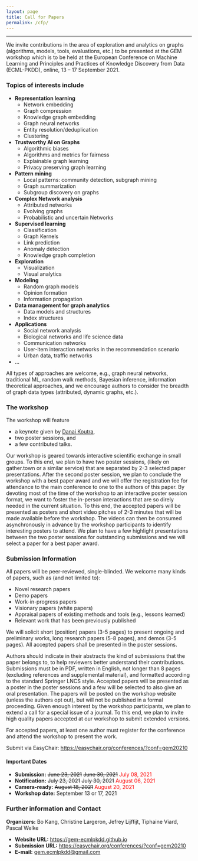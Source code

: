 ```yaml
---
layout: page
title: Call for Papers
permalink: /cfp/
---
```

---
We invite contributions in the area of exploration and analytics on graphs (algorithms, models, tools, evaluations, etc.) to be presented at the GEM workshop which is to be held at the European Conference on Machine Learning and Principles and Practices of Knowledge Discovery from Data (ECML-PKDD), online,  13 – 17 September 2021.


### Topics of interests include 

- **Representation learning**
  - Network embedding
  - Graph compression
  - Knowledge graph embedding
  - Graph neural networks
  - Entity resolution/deduplication
  - Clustering
- **Trustworthy AI on Graphs**
  - Algorithmic biases
  - Algorithms and metrics for fairness
  - Explainable graph learning
  - Privacy preserving graph learning
- **Pattern mining**
  - Local patterns: community detection, subgraph mining
  - Graph summarization
  - Subgroup discovery on graphs
- **Complex Network analysis**
  - Attributed networks
  - Evolving graphs
  - Probabilistic and uncertain Networks
- **Supervised learning**
  - Classification
  - Graph Kernels
  - Link prediction
  - Anomaly detection
  - Knowledge graph completion
- **Exploration**
  - Visualization
  - Visual analytics
- **Modeling**
  - Random graph models
  - Opinion formation
  - Information propagation
- **Data management for graph analytics**
  - Data models and structures
  - Index structures
- **Applications**
  - Social network analysis
  - Biological networks and life science data
  - Communication networks
  - User-item interaction networks in the recommendation scenario
  - Urban data, traffic networks
- ...

All types of approaches are welcome, e.g., graph neural networks, traditional ML, random walk methods, Bayesian inference, information theoretical approaches, and we encourage authors to consider the breadth of graph data types (attributed, dynamic graphs, etc.).


### The workshop 

The workshop will feature
- a keynote given by [Danai Koutra](http://web.eecs.umich.edu/~dkoutra/),
- two poster sessions, and
- a few contributed talks.

Our workshop is geared towards interactive scientific exchange in small groups. To this end, we plan to have two poster sessions, (likely on gather.town or a similar service) that are separated by 2-3 selected paper presentations. After the second poster session, we plan to conclude the workshop with a best paper award and we will offer the registration fee for attendance to the main conference to one to the authors of this paper. By devoting most of the time of the workshop to an interactive poster session format, we want to foster the in-person interactions that are so direly needed in the current situation. To this end, the accepted papers will be presented as posters and short video pitches of 2-3 minutes that will be made available before the workshop. The videos can then be consumed asynchronously in advance by the workshop participants to identify interesting posters to attend. We plan to have a few highlight presentations between the two poster sessions for outstanding submissions and we will select a paper for a best paper award.


### Submission Information 

All papers will be peer-reviewed, single-blinded. We welcome many kinds of papers, such as (and not limited to):
- Novel research papers
- Demo papers
- Work-in-progress papers
- Visionary papers (white papers)
- Appraisal papers of existing methods and tools (e.g., lessons learned)
- Relevant work that has been previously published

We will solicit short (position) papers (3-5 pages) to present ongoing and preliminary works, long research papers (5-8 pages), and demos (3-5 pages). All accepted papers shall be presented in the poster sessions.

Authors should indicate in their abstracts the kind of submissions that the paper belongs to, to help reviewers better understand their contributions. Submissions must be in PDF, written in English, not longer than 8 pages (excluding references and supplemental material), and formatted according to the standard Springer LNCS style.
Accepted papers will be presented as a poster in the poster sessions and a few will be selected to also give an oral presentation. The papers will be posted on the workshop website (unless the authors opt out), but will not be published in a formal proceeding. Given enough interest by the workshop participants, we plan to extend a call for a special issue of a journal. To this end, we plan to invite high quality papers accepted at our workshop to submit extended versions.

For accepted papers, at least one author must register for the conference and attend the workshop to present the work.

Submit via EasyChair: <https://easychair.org/conferences/?conf=gem20210>

#### Important Dates 
- **Submission:** ~~June 23, 2021~~ ~~June 30, 2021~~ <span style="color:red">July 08, 2021</span>
- **Notification:** ~~July 23, 2021~~ ~~July 30, 2021~~ <span style="color:red">August 06, 2021</span>
- **Camera-ready:** ~~August 18, 2021~~ <span style="color:red">August 20, 2021</span>
- **Workshop date:** September 13 or 17, 2021

### Further information and Contact
**Organizers:** Bo Kang, Christine Largeron, Jefrey Lijffijt, Tiphaine Viard, Pascal Welke

- **Website URL:** <https://gem-ecmlpkdd.github.io>
- **Submission URL:** <https://easychair.org/conferences/?conf=gem20210>
- **E-mail:** [gem.ecmlpkdd@gmail.com](mailto:gem.ecmlpkdd@gmail.com)

